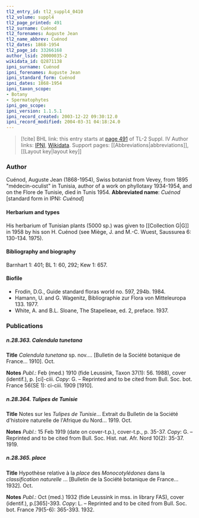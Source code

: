 ```yaml
---
tl2_entry_id: tl2_suppl4_0410
tl2_volume: suppl4
tl2_page_printed: 491
tl2_surname: Cuénod
tl2_forenames: Auguste Jean
tl2_name_abbrev: Cuénod
tl2_dates: 1868-1954
tl2_page_id: 33266168
author_lsid: 20000035-2
wikidata_id: Q2871138
ipni_surname: Cuénod
ipni_forenames: Auguste Jean
ipni_standard_form: Cuénod
ipni_dates: 1868-1954
ipni_taxon_scope: 
- Botany
- Spermatophytes
ipni_geo_scope: 
ipni_version: 1.1.5.1
ipni_record_created: 2003-12-22 09:30:12.0
ipni_record_modified: 2004-03-31 04:18:24.0
---
```


> [!cite] BHL link: this entry starts at [page 491](https://www.biodiversitylibrary.org/page/33266168) of TL-2 Suppl. IV
> Author links: [IPNI](https://www.ipni.org/a/20000035-2), [Wikidata](https://www.wikidata.org/wiki/Q2871138). Support pages: [[Abbreviations|abbreviations]], [[Layout key|layout key]]

### Author

Cuénod, Auguste Jean (1868-1954), Swiss botanist from Vevey, from 1895 "médecin-oculist" in Tunisia, author of a work on phyllotaxy 1934-1954, and on the Flore de Tunisie, died in Tunis 1954. 
**Abbreviated name**: *Cuénod* \[standard form in IPNI: *Cuénod*\]

#### Herbarium and types

His herbarium of Tunisian plants (5000 sp.) was given to [[Collection G|G]] in 1958 by his son H. Cuénod (see Miège, J. and M.-C. Wuest, Saussurea 6: 130-134. 1975).

#### Bibliography and biography

Barnhart 1: 401; BL 1: 60, 292; Kew 1: 657.

#### Biofile

- Frodin, D.G., Guide standard floras world no. 597, 294b. 1984.
- Hamann, U. and G. Wagenitz, Bibliographie zur Flora von Mitteleuropa 133. 1977.
- White, A. and B.L. Sloane, The Stapelieae, ed. 2, preface. 1937.

### Publications

##### n.28.363. Calendula tunetana

**Title**
*Calendula tunetana* sp. nov.... \[Bulletin de la Société botanique de France... 1910\]. Oct.

**Notes**
*Publ*.: Feb (med.) 1910 (fide Leussink, Taxon 37(1): 56. 1988), cover (identif.), p. \[ci\]-ciii.
*Copy*: G. – Reprinted and to be cited from Bull. Soc. bot. France 56(SE 1): ci-ciii. 1909 \[1910\].

##### n.28.364. Tulipes de Tunisie

**Title**
Notes sur les *Tulipes de Tunisie*... Extrait du Bulletin de la Société d'histoire naturelle de l'Afrique du Nord... 1919. Oct.

**Notes**
*Publ*.: 15 Feb 1919 (date on cover-t.p.), cover-t.p., p. 35-37. *Copy*: G. – Reprinted and to be cited from Bull. Soc. Hist. nat. Afr. Nord 10(2): 35-37. 1919.

##### n.28.365. place

**Title**
Hypothèse relative à la *place* des *Monocotylédones* dans la *classification naturelle* ... \[Bulletin de la Société botanique de France... 1932\]. Oct.

**Notes**
*Publ*.: Oct (med.) 1932 (fide Leussink in mss. in library FAS), cover (identif.), p.\[365\]-393.
*Copy*: L. – Reprinted and to be cited from Bull. Soc. bot. France 79(5-6): 365-393. 1932.

